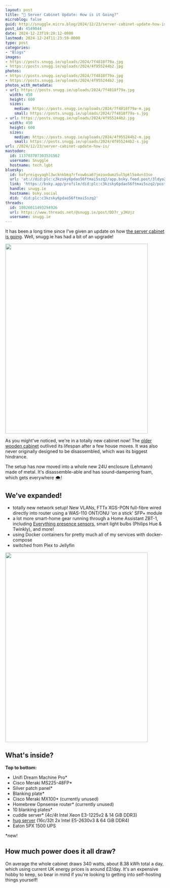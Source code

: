 ```yaml
---
layout: post
title: "📌 Server Cabinet Update: How is it Going?"
microblog: false
guid: http://snuggle.micro.blog/2024/12/23/server-cabinet-update-how-is/
post_id: 4549044
date: 2024-12-23T19:28:12-0000
lastmod: 2024-12-24T11:23:59-0000
type: post
categories:
- "Blogs"
images:
- https://posts.snugg.ie/uploads/2024/7f4818f79a.jpg
- https://posts.snugg.ie/uploads/2024/4f955244b2.jpg
photos:
- https://posts.snugg.ie/uploads/2024/7f4818f79a.jpg
- https://posts.snugg.ie/uploads/2024/4f955244b2.jpg
photos_with_metadata:
- url: https://posts.snugg.ie/uploads/2024/7f4818f79a.jpg
  width: 450
  height: 600
  sizes:
    medium: https://posts.snugg.ie/uploads/2024/7f4818f79a-m.jpg
    small: https://posts.snugg.ie/uploads/2024/7f4818f79a-s.jpg
- url: https://posts.snugg.ie/uploads/2024/4f955244b2.jpg
  width: 450
  height: 600
  sizes:
    medium: https://posts.snugg.ie/uploads/2024/4f955244b2-m.jpg
    small: https://posts.snugg.ie/uploads/2024/4f955244b2-s.jpg
url: /2024/12/23/server-cabinet-update-how-is/
mastodon:
  id: 113703787303531562
  username: Snuggle
  hostname: tech.lgbt
bluesky:
  id: bafyreigvyaghl3wcknkbkq7rfxuwbsa67jezoxdumz5ul5pkl5a4vn33se
  url: 'at://did:plc:c3kzsky6pdao56ftmai5szq2/app.bsky.feed.post/3ldyo26retf26'
  link: 'https://bsky.app/profile/did:plc:c3kzsky6pdao56ftmai5szq2/post/3ldyo26retf26'
  handle: snugg.ie
  hostname: bsky.social
  did: 'did:plc:c3kzsky6pdao56ftmai5szq2'
threads:
  id: 18026011493294926
  url: https://www.threads.net/@snugg.ie/post/DD7r_y3KUjz
  username: snugg.ie
---
```

It has been a long time since I've given an update on how [the server cabinet is going](https://posts.snugg.ie/posts/server-cabinet). Well, snugg.ie has had a bit of an upgrade!

<img src="uploads/2024/7f4818f79a.jpg" width="450" height="600" alt="">

<!--more-->


As you might've noticed, we're in a totally new cabinet now! The [older wooden cabinet](https://posts.snugg.ie/posts/server-cabinet)  outlived its lifespan after a few house moves. It was also never originally designed to be disassembled, which was its biggest hindrance.

The setup has now moved into a whole new 24U enclosure (Lehmann) made of metal. It's disassemble-able and has sound-dampening foam, which gets everywhere 🌨️!

## We've expanded!
- totally new network setup! New VLANs, FTTx XGS-PON full-fibre wired directly into router using a WAS-110 ONT/ONU 'on a stick' SFP+ module
- a lot more smart-home gear running through a Home Assistant ZBT-1, including [Everything presence sensors](https://shop.everythingsmart.io/products/everything-presence-lite), smart light bulbs (Philips Hue & Twinkly), and more!
- using Docker containers for pretty much all of my services with docker-compose
- switched from Plex to Jellyfin

<img src="uploads/2024/4f955244b2.jpg" width="450" height="600" alt="">

## What's inside?

**Top to bottom:** 
* Unifi Dream Machine Pro*
* Cisco Meraki MS225-48FP*
* Silver patch panel*
* Blanking plate*
* Cisco Meraki MX100* (currently unused)
* Homebrew Opnsense router* (currently unused)
* 10 blanking plates*
* cuddle server* (4c/4t Intel Xeon E3-1225v2 & 14 GiB DDR3)
* [hug server](https://posts.snugg.ie/posts/hug-server) (16c/32t 2x Intel E5-2630v3 & 64 GiB DDR4)
* Eaton 5PX 1500 UPS

*new!


## How much power does it all draw?

On average the whole cabinet draws 340 watts, about 8.38 kWh total a day, which using current UK energy prices is around £2/day. It's an expensive hobby to keep, so bear in mind if you're looking to getting into self-hosting things yourself!
